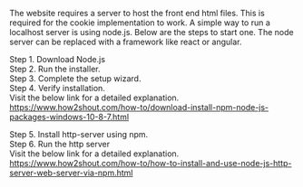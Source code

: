 The website requires a server to host the front end html files. This is required for the cookie implementation to work. A simple way to run a localhost server is using node.js. Below are the steps to start one. The node server can be replaced with a framework like react or angular.

Step 1. Download Node.js  
Step 2. Run the installer.  
Step 3. Complete the setup wizard.  
Step 4. Verify installation.  
Visit the below link for a detailed explanation.  
https://www.how2shout.com/how-to/download-install-npm-node-js-packages-windows-10-8-7.html  

Step 5. Install http-server using npm.  
Step 6. Run the http server  
Visit the below link for a detailed explanation.  
https://www.how2shout.com/how-to/how-to-install-and-use-node-js-http-server-web-server-via-npm.html  

